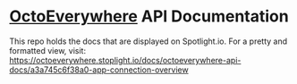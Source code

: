 # [OctoEverywhere](https://octoeverywhere.com) API Documentation

This repo holds the docs that are displayed on Spotlight.io. For a pretty and formatted view, visit:
https://octoeverywhere.stoplight.io/docs/octoeverywhere-api-docs/a3a745c6f38a0-app-connection-overview
